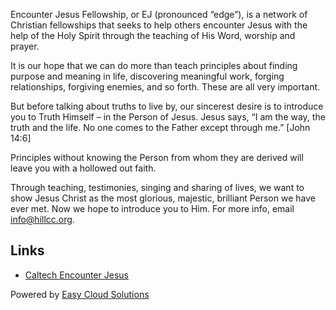 Encounter Jesus Fellowship, or EJ (pronounced “edge”), is a network of Christian fellowships that seeks to help others encounter Jesus with the help of the Holy Spirit through the teaching of His Word, worship and prayer.

It is our hope that we can do more than teach principles about finding purpose and meaning in life, discovering meaningful work, forging relationships, forgiving enemies, and so forth. These are all very important.

But before talking about truths to live by, our sincerest desire is to introduce you to Truth Himself – in the Person of Jesus. Jesus says, “I am the way, the truth and the life. No one comes to the Father except through me.” [John 14:6]

Principles without knowing the Person from whom they are derived will leave you with a hollowed out faith.

Through teaching, testimonies, singing and sharing of lives, we want to show Jesus Christ as the most glorious, majestic, brilliant Person we have ever met. Now we hope to introduce you to Him. For more info, email info@hillcc.org.

## Links

- [Caltech Encounter Jesus](http://caltech.encounterj.org) 

Powered by [Easy Cloud Solutions](https://easycloudsolutions.com)
